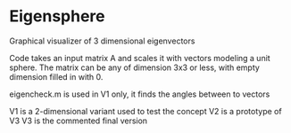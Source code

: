 # Eigensphere

Graphical visualizer of 3 dimensional eigenvectors

Code takes an input matrix A and scales it with vectors modeling a unit sphere.
The matrix can be any of dimension 3x3 or less, with empty dimension filled in with 0.

eigencheck.m is used in V1 only, it finds the angles between to vectors

V1 is a 2-dimensional variant used to test the concept 
V2 is a prototype of V3 
V3 is the commented final version
